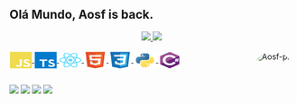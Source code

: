 ## Olá Mundo, Aosf is back.
<div align="center">
  <a href="https://github.com/Aosfy">
  <img height="180em" src="https://github-readme-stats.vercel.app/api?username=Aosfy&show_icons=true&theme=dracula&include_all_commits=true&count_private=true"/>
  <img height="180em" src="https://github-readme-stats.vercel.app/api/top-langs/?username=Aosfy&layout=compact&langs_count=7&theme=dracula"/>
</div>
<div style="display: inline_block"><br>
  <img align="center" alt="Aosf-Js" height="30" width="40" src="https://raw.githubusercontent.com/devicons/devicon/master/icons/javascript/javascript-plain.svg">
  <img align="center" alt="Aosf-Ts" height="30" width="40" src="https://raw.githubusercontent.com/devicons/devicon/master/icons/typescript/typescript-plain.svg">
  <img align="center" alt="Aosf-React" height="30" width="40" src="https://raw.githubusercontent.com/devicons/devicon/master/icons/react/react-original.svg">
  <img align="center" alt="Aosf-HTML" height="30" width="40" src="https://raw.githubusercontent.com/devicons/devicon/master/icons/html5/html5-original.svg">
  <img align="center" alt="Aosf-CSS" height="30" width="40" src="https://raw.githubusercontent.com/devicons/devicon/master/icons/css3/css3-original.svg">
  <img align="center" alt="Aosf-Python" height="30" width="40" src="https://raw.githubusercontent.com/devicons/devicon/master/icons/python/python-original.svg">
  <img align="center" alt="Aosf-Csharp" height="30" width="40" src="https://raw.githubusercontent.com/devicons/devicon/master/icons/csharp/csharp-original.svg">
  <img align="right" alt="Aosf-pic" height="150" style="border-radius:50px;" src="https://cdn.discordapp.com/attachments/744910113248116758/925477974885675018/Aosfimagem.jpg">
</div>
  
  ##
 
<div> 
  <a href="https://www.youtube.com/watch?v=bQzpfJHFdrM&t=66s" target="_blank"><img src="https://img.shields.io/badge/YouTube-FF0000?style=for-the-badge&logo=youtube&logoColor=white" target="_blank"></a>
  <a href="https://instagram.com/delthapy7" target="_blank"><img src="https://img.shields.io/badge/-Instagram-%23E4405F?style=for-the-badge&logo=instagram&logoColor=white" target="_blank"></a>
 	<a href="https://ayo.so/delthapy" target="_blank"><img src="https://img.shields.io/badge/Flask-000000?style=for-the-badge&logo=flask&logoColor=white" target="_blank"></a>
 <a href="https://discord.gg/fX77Z4mUAv" target="_blank"><img src="https://img.shields.io/badge/Discord-7289DA?style=for-the-badge&logo=discord&logoColor=white" target="_blank"></a> 
 
  
 
  

  
 
</div>
